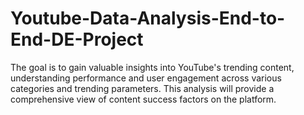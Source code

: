 # Youtube-Data-Analysis-End-to-End-DE-Project
The goal is to gain valuable insights into YouTube's trending content, understanding performance and user engagement across various categories and trending parameters. This analysis will provide a comprehensive view of content success factors on the platform.

